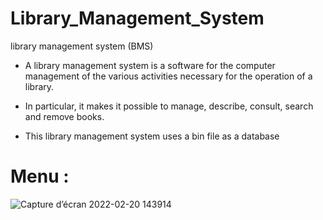 # Library_Management_System
 library management system (BMS) 

 - A library management system is a software for the computer management of the various activities necessary for the operation of a library. 
 
  - In particular, it makes it possible to manage, describe, consult, search and remove books.
  
 - This  library management system uses a bin file as a database
  
  # Menu :
  
![Capture d’écran 2022-02-20 143914](https://user-images.githubusercontent.com/79254928/154845375-12e1fca0-a55a-4105-9e99-2f27827e44df.png)
